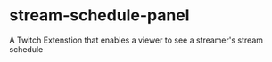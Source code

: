 # stream-schedule-panel
A Twitch Extenstion that enables a viewer to see a streamer's stream schedule
